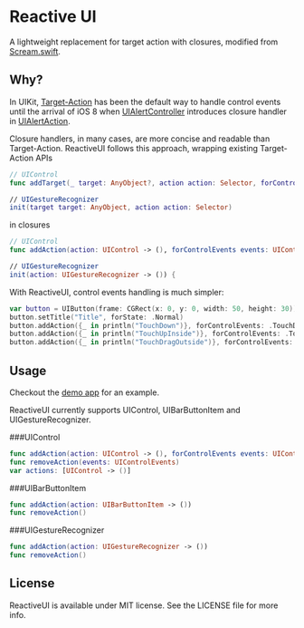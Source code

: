 # Reactive UI
A lightweight replacement for target action with closures, modified from [Scream.swift](https://github.com/tangplin/Scream.swift).

Why?
---

In UIKit, [Target-Action](https://developer.apple.com/library/ios/documentation/General/Conceptual/CocoaEncyclopedia/Target-Action/Target-Action.html) has been the default way to handle control events until the arrival of iOS 8 when [UIAlertController](https://developer.apple.com/library/ios/documentation/UIKit/Reference/UIAlertController_class/) introduces closure handler in [UIAlertAction](https://developer.apple.com/library/ios/documentation/UIKit/Reference/UIAlertAction_Class/index.html#//apple_ref/swift/cl/UIAlertAction).

Closure handlers, in many cases, are more concise and readable than Target-Action. ReactiveUI follows this approach, wrapping existing Target-Action APIs
~~~swift
// UIControl
func addTarget(_ target: AnyObject?, action action: Selector, forControlEvents controlEvents: UIControlEvents)

// UIGestureRecognizer
init(target target: AnyObject, action action: Selector)
~~~
in closures
~~~swift
// UIControl
func addAction(action: UIControl -> (), forControlEvents events: UIControlEvents)

// UIGestureRecognizer
init(action: UIGestureRecognizer -> ()) {
~~~

With ReactiveUI, control events handling is much simpler:
~~~swift
var button = UIButton(frame: CGRect(x: 0, y: 0, width: 50, height: 30))
button.setTitle("Title", forState: .Normal)
button.addAction({_ in println("TouchDown")}, forControlEvents: .TouchDown)
button.addAction({_ in println("TouchUpInside")}, forControlEvents: .TouchUpInside)
button.addAction({_ in println("TouchDragOutside")}, forControlEvents: .TouchDragOutside)
~~~

Usage
---
Checkout the [demo app](https://github.com/zhxnlai/ReactiveUI/tree/master/ReactiveUIDemo) for an example.

ReactiveUI currently supports UIControl, UIBarButtonItem and UIGestureRecognizer.

###UIControl
~~~swift
func addAction(action: UIControl -> (), forControlEvents events: UIControlEvents)
func removeAction(events: UIControlEvents)
var actions: [UIControl -> ()]
~~~
###UIBarButtonItem
~~~swift
func addAction(action: UIBarButtonItem -> ())
func removeAction()
~~~
###UIGestureRecognizer
~~~swift
func addAction(action: UIGestureRecognizer -> ())
func removeAction()
~~~

License
---
ReactiveUI is available under MIT license. See the LICENSE file for more info.
